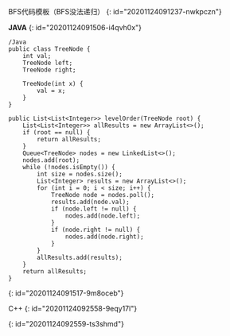 BFS代码模板（BFS没法递归）
{: id="20201124091237-nwkpczn"}

**JAVA**
{: id="20201124091506-i4qvh0x"}

```
/Java
public class TreeNode {
    int val;
    TreeNode left;
    TreeNode right;

    TreeNode(int x) {
        val = x;
    }
}

public List<List<Integer>> levelOrder(TreeNode root) {
    List<List<Integer>> allResults = new ArrayList<>();
    if (root == null) {
        return allResults;
    }
    Queue<TreeNode> nodes = new LinkedList<>();
    nodes.add(root);
    while (!nodes.isEmpty()) {
        int size = nodes.size();
        List<Integer> results = new ArrayList<>();
        for (int i = 0; i < size; i++) {
            TreeNode node = nodes.poll();
            results.add(node.val);
            if (node.left != null) {
                nodes.add(node.left);
            }
            if (node.right != null) {
                nodes.add(node.right);
            }
        }
        allResults.add(results);
    }
    return allResults;
}
```
{: id="20201124091517-9m8oceb"}

C++
{: id="20201124092558-9eqy17l"}

{: id="20201124092559-ts3shmd"}

